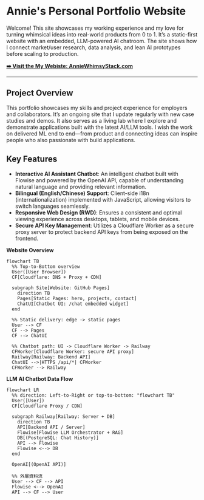 # Annie's Personal Portfolio Website

Welcome! This site showcases my working experience and my love for turning whimsical ideas into real-world products from 0 to 1.
It’s a static-first website with an embedded, LLM-powered AI chatroom. The site shows how I connect market/user research, data analysis, and lean AI prototypes before scaling to production. 

**[➡️ Visit the My Webiste: AnnieWhimsyStack.com](https://chikuku.github.io)**

---

## Project Overview
This portfolio showcases my skills and project experience for employers and collaborators. It’s an ongoing site that I update regularly with new case studies and demos. It also serves as a living lab where I explore and demonstrate applications built with the latest AI/LLM tools. I wish the work on delivered ML end to end—from product and connecting ideas can inspire people who also passionate with build applications.

## Key Features

* **Interactive AI Assistant Chatbot**: An intelligent chatbot built with Flowise and powered by the OpenAI API, capable of understanding natural language and providing relevant information.
* **Bilingual (English/Chinese) Support**: Client-side i18n (internationalization) implemented with JavaScript, allowing visitors to switch languages seamlessly.
* **Responsive Web Design (RWD)**: Ensures a consistent and optimal viewing experience across desktops, tablets, and mobile devices.
* **Secure API Key Management**: Utilizes a Cloudflare Worker as a secure proxy server to protect backend API keys from being exposed on the frontend.

**Website Overview**

```mermaid
flowchart TB
  %% Top-to-Bottom overview
  User([User Browser])
  CF[Cloudflare: DNS + Proxy + CDN]

  subgraph Site[Website: GitHub Pages]
    direction TB
    Pages[Static Pages: hero, projects, contact]
    ChatUI[Chatbot UI: /chat embedded widget]
  end

  %% Static delivery: edge -> static pages
  User --> CF
  CF --> Pages
  CF --> ChatUI

  %% Chatbot path: UI -> Cloudflare Worker -> Railway
  CFWorker[Cloudflare Worker: secure API proxy]
  Railway[Railway: Backend API]
  ChatUI -->|HTTPS /api/*| CFWorker
  CFWorker --> Railway
```

**LLM AI Chatbot Data Flow**

```mermaid
flowchart LR
  %% direction: Left-to-Right or top-to-bottom: "flowchart TB"
  User([User])
  CF[Cloudflare Proxy / CDN]

  subgraph Railway[Railway: Server + DB]
    direction TB
    API[Backend API / Server]
    Flowise[Flowise LLM Orchestrator + RAG]
    DB[(PostgreSQL: Chat History)]
    API --> Flowise
    Flowise <--> DB
  end

  OpenAI[(OpenAI API)]

  %% 外層資料流
  User --> CF --> API
  Flowise <--> OpenAI
  API --> CF --> User

```
